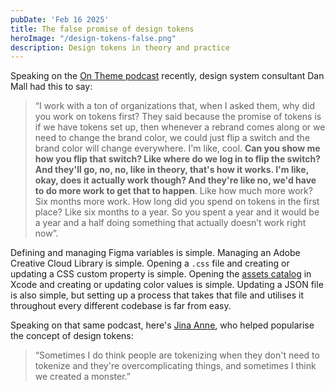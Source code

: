 ```yaml
---
pubDate: 'Feb 16 2025'
title: The false promise of design tokens
heroImage: "/design-tokens-false.png"
description: Design tokens in theory and practice
---
```


Speaking on the [On Theme podcast](https://www.designsystemsontheme.com/p/all-the-things-you-shouldn-t-do-for-design-system-success-with-dan-mall) recently, design system consultant Dan Mall had this to say:

> “I work with a ton of organizations that, when I asked them, why did you work on tokens first? They said because the promise of tokens is if we have tokens set up, then whenever a rebrand comes along or we need to change the brand color, we could just flip a switch and the brand color will change everywhere. I'm like, cool. __Can you show me how you flip that switch? Like where do we log in to flip the switch? And they'll go, no, no, like in theory, that's how it works. I'm like, okay, does it actually work though? And they're like no, we'd have to do more work to get that to happen__. Like how much more work? Six months more work. How long did you spend on tokens in the first place? Like six months to a year. So you spent a year and it would be a year and a half doing something that actually doesn’t work right now”.

Defining and managing Figma variables is simple. Managing an Adobe Creative Cloud Library is simple. Opening a `.css` file and creating or updating a CSS custom property is simple. Opening the [assets catalog](https://developer.apple.com/documentation/xcode/managing-assets-with-asset-catalogs) in Xcode and creating or updating color values is simple. Updating a JSON file is also simple, but setting up a process that takes that file and utilises it throughout every different codebase is far from easy.

Speaking on that same podcast, here's [Jina Anne](https://www.designsystemsontheme.com/p/when-design-systems-became-a-thing-with-jina-anne), who helped popularise the concept of design tokens:

> “Sometimes I do think people are tokenizing when they don't need to tokenize and they're overcomplicating things, and sometimes I think we created a monster.”
